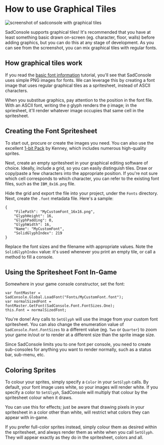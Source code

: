 # How to use Graphical Tiles

![screenshot of sadconsole with graphical tiles](~/images/graphical-tiles.png)

SadConsole supports graphical tiles! It's recommended that you have at least something basic drawn on-screen (eg. character, floor, walls) before adding graphics, but you can do this at any stage of development. As you can see from the screenshot, you can mix graphical tiles with regular fonts.

## How graphical tiles work

If you read the [basic font information](~/articles/basic-font-information.md) tutorial, you'll see that SadConsole uses simple PNG images for fonts. We can leverage this by creating a font image that uses regular graphical tiles as a spritesheet, instead of ASCII characters.

When you substitue graphics, pay attention to the position in the font file. With an ASCII font, writing the `@` glyph renders the `@` image; in the spriesheet, it'll render whatever image occupies that same cell in the spritesheet.

## Creating the Font Spritesheet

To start out, procure or create the images you need. You can also use the excellent [1-bit Pack](https://kenney.nl/assets/bit-pack) by Kenney, which includes numerous high-quality sprites.

Next, create an empty spritesheet in your graphical editing software of choice. Ideally, include a grid, so you can easily distinguish tiles. Draw or copy/paste a few characters into the appropriate position. If you're not sure which cell corresponds to which character, you can refer to the existing font files, such as the `IBM_8x16.png` file.

Hide the grid and export the file into your project, under the `Fonts` directory. Next, create the `.font` metadata file. Here's a sample:

```
{
    "FilePath": "MyCustomFont_16x16.png",
    "GlyphHeight": 16,
    "GlyphPadding": 0,
    "GlyphWidth": 16,
    "Name": "MyCustomFont",
    "SolidGlyphIndex": 219
}
```

Replace the font sizes and the filename with appropriate values. Note the `SolidGlyphIndex` value: it's used whenever you print an empty tile, or call a method to fill a console.

## Using the Spritesheet Font In-Game

Somewhere in your game console constructor, set the font:

```
var fontMaster = SadConsole.Global.LoadFont("Fonts/MyCustomFont.font");
var normalSizedFont = fontMaster.GetFont(SadConsole.Font.FontSizes.One);
this.Font = normalSizedFont;
```

You're done! Any calls to `SetGlyph` will use the image from your custom font spritesheet. You can also change the enumeration value of `SadConsole.Font.FontSizes` to a different value (eg. `Two` or `Quarter`) to zoom your game in/out or to render at a different size than the sprite image size.

Since SadConsole limits you to one font per console, you need to create sub-consoles for anything you want to render normally, such as a status bar, sub-menu, etc.

## Coloring Sprites

To colour your sprites, simply specify a `Color` in your `SetGlyph` calls. By default, your font image uses white, so your images will render white. If you specify a color to `SetGlyph`, SadConsole will multiply that colour by the spritesheet colour when it draws.

You can use this for effects; just be aware that drawing pixels in your spritesheet in a color other than white, will restrict what colors they can appear with in-game.

If you prefer full-color sprites instead, simply colour them as desired within the spritesheet, and always render them as white when you call `SetGlyph`. They will appear exactly as they do in the spritesheet, colors and all.
